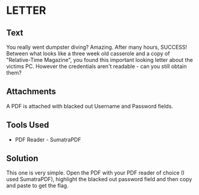 # LETTER

## Text
You really went dumpster diving? Amazing. After many hours, SUCCESS! Between what looks like a three week old casserole and a copy of "Relative-Time Magazine", you found this important looking letter about the victims PC. However the credentials aren't readable - can you still obtain them?

## Attachments
A PDF is attached with blacked out Username and Password fields.

## Tools Used
* PDF Reader - SumatraPDF

## Solution
This one is very simple. Open the PDF with your PDF reader of choice (I used SumatraPDF), highlight the blacked out password field and then copy and paste to get the flag.
